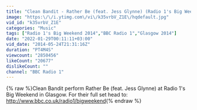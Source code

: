 ```yaml
---
title: "Clean Bandit - Rather Be (feat. Jess Glynne) (Radio 1's Big Weekend 2014)"
image: "https:\/\/i.ytimg.com\/vi\/k35vrbV_Z1E\/hqdefault.jpg"
vid_id: "k35vrbV_Z1E"
categories: "Music"
tags: ["Radio 1's Big Weekend 2014","BBC Radio 1","Glasgow 2014"]
date: "2022-01-29T00:11:11+03:00"
vid_date: "2014-05-24T21:31:16Z"
duration: "PT4M4S"
viewcount: "2850456"
likeCount: "20677"
dislikeCount: ""
channel: "BBC Radio 1"
---
```

{% raw %}Clean Bandit perform Rather Be (feat. Jess Glynne) at Radio 1's Big Weekend in Glasgow. For their full set head to: <a rel="nofollow" target="blank" href="http://www.bbc.co.uk/radio1/bigweekend">http://www.bbc.co.uk/radio1/bigweekend</a>{% endraw %}
